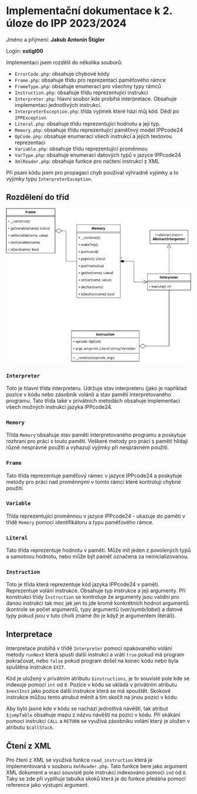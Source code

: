 # Implementační dokumentace k 2. úloze do IPP 2023/2024

Jméno a přijmení: **Jakub Antonín Štigler**

Login: **xstigl00**

Implementaci jsem rozdělil do několika souborů:
- `ErrorCode.php`: obsahuje chybové kódy
- `Frame.php`: obsahuje třídu pro reprezentaci paměťového rámce
- `FrameType.php`: obsahuje enumeraci pro všechny typy rámců
- `Instruction.php`: obsahuje třídu reprezentující instrukci
- `Interpreter.php`: hlavní soubor kde probíhá interpretace. Obsahuje
  implementaci jednotlivých instrukcí.
- `InterpreterException.php`: třída vyjímek které hází můj kód. Dědí po
  `IPPException`
- `Literal.php`: obsahuje třídu reprezentující hodnotu a její typ.
- `Memory.php`: obsahuje třídu reprezentující paměťový model IPPcode24
- `OpCode.php`: obsahuje enumeraci všech instrukcí a jejich textovou
  reprezentaci
- `Variable.php`: obsahuje třídu reprezentující proměnnou
- `VarType.php`: obsahuje enumeraci datových typů v jazyce IPPcode24
- `XmlReader.php`: obsahuje funkce pro načtení instrukcí z XML

Při psaní kódu jsem pro propagaci chyb používal výhradně vyjímky a to vyjímky
typu `InterpreterException`.

## Rozdělení do tříd

![class diagram](class_diagram.png)

### `Interpreter`
Toto je hlavní třída interpreteru. Udržuje stav interpreteru (jako je
například pozice v kódu nebo zásobník volání) a stav paměti interpretovaného
programu. Tato třída také v privátních metodách obsahuje implementaci všech
možných instrukcí jazyka IPPcode24.

### `Memory`
Třída `Memory` obsahuje stav paměti interpretovaného programu a poskytuje
rozhraní pro práci s touto pamětí. Veškeré metody pro prácí s pamětí hlídají
různě nesprávné použití a vyhazují vyjímky při nesprávném použití.

### `Frame`
Tato třída reprezentuje paměťový rámec v jazyce IPPcode24 a poskytuje metody
pro práci nad proměnnými v tomto rámci které kontrolují chybné použití.

### `Variable`
Třída reprezentující proměnnou v jazyce IPPcode24 - ukazuje do paměti v třídě
`Memory` pomocí identifikátoru a typu paměťového rámce.

### `Literal`
Tato třída reprezentuje hodnotu v paměti. Může mít jeden z povolených typů a
samotnou hodnotu, nebo může být paměť označena za neinicializovanou.

### `Instruction`
Toto je třída která reprezentuje kód jazyka IPPcode24 v paměti. Reprezentuje
volání instrukce. Obsahuje typ instrukce a její argumenty. Při konstrukci
třídy `Instruction` se kontroluje že argumenty jsou validní pro danou
instrukci tak moc jak jen to jde kromě konkrétních hodnot argumentů (kontrole
se počet argumentů, typy argumentů (*var*/*symb*/*label*) a datové typy pokud
jsou v tuto chvíli známé (to je když je argumentem literál)).

## Interpretace
Interpretace probíhá v třídě `Interpreter` pomocí opakovaného volání metody
`runNext` která spustí další instrukci a vrátí `true` pokud má program
pokračovat, nebo `false` pokud program došel na konec kódu nebo byla spuštěna
instrukce `EXIT`.

Kód je uložený v privátním atributu `$instructions`, je to souvislé pole kde se
indexuje pomocí `int` od `0`. Pozice v kódu se ukládá v privátním atributu
`$nextInst` jako pozice další instrukce která se má spouštět. Skokové instrukce
můžou tento atrubut měnit a tím skočit na jinou pozici v kódu.

Aby bylo jasné kde v kódu se nachází jednotlivá návěští, tak atribut
`$jumpTable` obsahuje mapu z názvu návěští na pozici v kódu. Pří skákání pomocí
instrukcí `CALL` a `RETURN` se využívá zásobníku volání který je uložen v
atributu `$callStack`.

## Čtení z XML
Pro čtení z XML se využívá funkce `read_instruction` která je implementovaná
v souboru `XmlReader.php`. Tato funkce bere jako argument XML dokument a vrací
souvislé pole instrukcí indexováno pomocí `ind` od `0`. Taky se zde při
vyplňuje tabulka skoků která je do funkce předána pomocí reference jako
výstupní argument.

